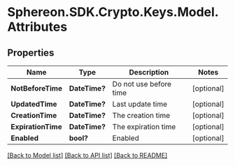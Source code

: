 # Sphereon.SDK.Crypto.Keys.Model.Attributes
## Properties

Name | Type | Description | Notes
------------ | ------------- | ------------- | -------------
**NotBeforeTime** | **DateTime?** | Do not use before time | [optional] 
**UpdatedTime** | **DateTime?** | Last update time | [optional] 
**CreationTime** | **DateTime?** | The creation time | [optional] 
**ExpirationTime** | **DateTime?** | The expiration time | [optional] 
**Enabled** | **bool?** | Enabled | [optional] 

[[Back to Model list]](../README.md#documentation-for-models) [[Back to API list]](../README.md#documentation-for-api-endpoints) [[Back to README]](../README.md)

